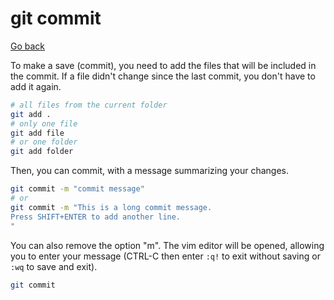 # git commit

[Go back](../index.md#basic-usage)

To make a save (commit), you need to add the files that will be included in the commit. If a file didn't change since the last commit, you don't have to add it again.

```bash
# all files from the current folder
git add .
# only one file
git add file
# or one folder
git add folder
```

Then, you can commit, with a message summarizing your changes.

```bash
git commit -m "commit message"
# or
git commit -m "This is a long commit message.
Press SHIFT+ENTER to add another line.
"
```

You can also remove the option "m". The vim editor will be opened, allowing you to enter your message (CTRL-C then enter `:q!` to exit without saving or `:wq` to save and exit).

```bash
git commit
```